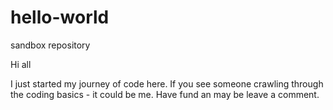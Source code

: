 # hello-world
sandbox repository

Hi all

I just started my journey of code here. If you see someone crawling through the coding basics - it could be me.
Have fund an may be leave a comment.
